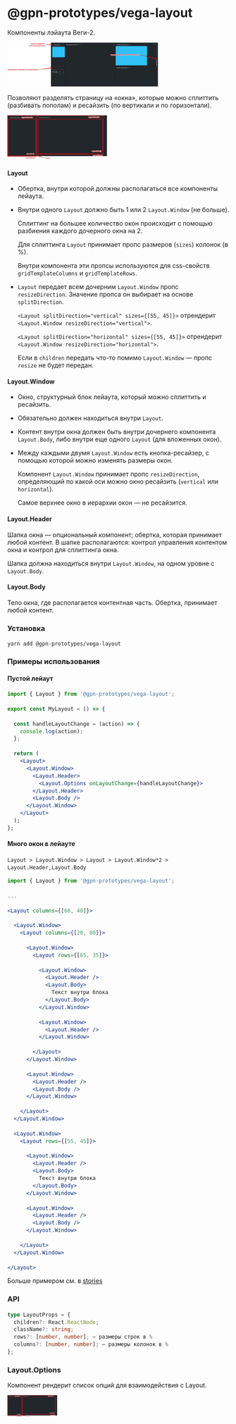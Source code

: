 # @gpn-prototypes/vega-layout

Компоненты лэйаута Веги-2.

<img src="docs/pic-1.png" height="100">

Позволяют разделять страницу на «окна», которые можно сплиттить (разбивать пополам) и ресайзить (по вертикали и по горизонтали).

<img src="docs/pic-2.png" height="100">

#### Layout

- Обертка, внутри которой должны располагаться все компоненты лейаута.

- Внутри одного `Layout` должно быть 1 или 2 `Layout.Window` (не больше).

  Сплиттинг на большее количество окон происходит с помощью разбиения каждого дочерного окна на 2.

  Для сплиттинга `Layout` принимает пропс размеров (`sizes`) колонок (в %).

  Внутри компонента эти пропсы используются для css-свойств `gridTemplateColumns` и `gridTemplateRows`.

- `Layout` передает всем дочерним `Layout.Window` пропс `resizeDirection`. Значение пропса он выбирает на основе `splitDirection`.

  `<Layout splitDirection="vertical" sizes={[55, 45]}>` отрендерит `<Layout.Window resizeDirection="vertical">`.

  `<Layout splitDirection="horizontal" sizes={[55, 45]}>` отрендерит `<Layout.Window resizeDirection="horizontal">`.

  Если в `children` передать что-то помимо `Layout.Window` — пропс `resize` не будет передан.

#### Layout.Window

- Окно, структурный блок лейаута, который можно сплиттить и ресайзить.

- Обязательно должен находиться внутри `Layout`.

- Контент внутри окна должен быть внутри дочернего компонента `Layout.Body`, либо внутри еще одного `Layout` (для вложенных окон).

- Между каждыми двумя `Layout.Window` есть кнопка-ресайзер, с помощью которой можно изменять размеры окон.

  Компонент `Layout.Window` принимает пропс `resizeDirection`, определяющий по какой оси можно окно ресайзить (`vertical` или `horizontal`).

  Самое верхнее окно в иерархии окон — не ресайзится.

#### Layout.Header

Шапка окна — опциональный компонент; обертка, которая принимает любой контент.
В шапке располагаются: контрол управления контентом окна и контрол для сплиттинга окна.

Шапка должна находиться внутри `Layout.Window`, на одном уровне с `Layout.Body`.

#### Layout.Body

Тело окна, где располагается контентная часть. Обертка, принимает любой контент.

### Установка

```
yarn add @gpn-prototypes/vega-layout
```

### Примеры использования

#### Пустой лейаут

```jsx
import { Layout } from '@gpn-prototypes/vega-layout';

export const MyLayout = () => {

  const handleLayoutChange = (action) => {
    console.log(action);
  };

  return (
    <Layout>
      <Layout.Window>
        <Layout.Header>
          <Layout.Options onLayoutChange={handleLayoutChange}>
        </Layout.Header>
        <Layout.Body />
      </Layout.Window>
    </Layout>
  );
};
```

#### Много окон в лейауте

`Layout > Layout.Window > Layout > Layout.Window*2 > Layout.Header,Layout.Body`

```jsx
import { Layout } from '@gpn-prototypes/vega-layout';

...

<Layout columns={[60, 40]}>

  <Layout.Window>
    <Layout columns={[20, 80]}>

      <Layout.Window>
        <Layout rows={[65, 35]}>

          <Layout.Window>
            <Layout.Header />
            <Layout.Body>
              Текст внутри блока
            </Layout.Body>
          </Layout.Window>

          <Layout.Window>
            <Layout.Header />
          </Layout.Window>

        </Layout>
      </Layout.Window>

      <Layout.Window>
        <Layout.Header />
        <Layout.Body />
      </Layout.Window>

    </Layout>
  </Layout.Window>

  <Layout.Window>
    <Layout rows={[55, 45]}>

      <Layout.Window>
        <Layout.Header />
        <Layout.Body>
          Текст внутри блока
        </Layout.Body>
      </Layout.Window>

      <Layout.Window>
        <Layout.Header />
        <Layout.Body />
      </Layout.Window>

    </Layout>
  </Layout.Window>

</Layout>
```

Больше примером см. в [stories](./src/Layout.stories.tsx)

### API

```ts
type LayoutProps = {
  children?: React.ReactNode;
  className?: string;
  rows?: [number, number]; — размеры строк в %
  columns?: [number, number]; — размеры колонок в %
};
```

### Layout.Options

Компонент рендерит список опций для взаимодействия с Layout.

<img src="docs/pic-2.png" height="50">

```ts
```

